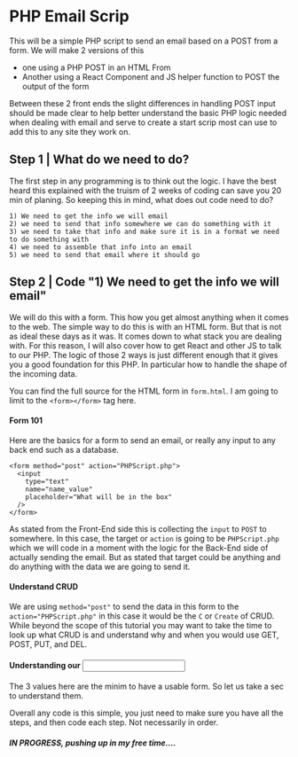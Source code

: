 # PHP Email Scrip

This will be a simple PHP script to send an email based on a POST from a form. We will make 2 versions of this
* one using a PHP POST in an HTML From
* Another using a React Component and JS helper function to POST the output of the form

Between these 2 front ends the slight differences in handling POST input should be made clear to help better understand the basic PHP logic needed when dealing with email and serve to create a start scrip most can use to add this to any site they work on.

## Step 1 | What do we need to do?
The first step in any programming is to think out the logic. I have the best heard this explained with the truism of 2 weeks of coding can save you 20 min of planing. So keeping this in mind, what does out code need to do?

```
1) We need to get the info we will email
2) we need to send that info somewhere we can do something with it
3) we need to take that info and make sure it is in a format we need to do something with
4) we need to assemble that info into an email
5) we need to send that email where it should go
```

## Step 2 | Code "1) We need to get the info we will email"

We will do this with a form. This how you get almost anything when it comes to the web. The simple way to do this is with an HTML form. But that is not as ideal these days as it was. It comes down to what stack you are dealing with. For this reason, I will also cover how to get React and other JS to talk to our PHP. The logic of those 2 ways is just different enough that it gives you a good foundation for this PHP. In particular how to handle the shape of the incoming data.

You can find the full source for the HTML form in ```form.html```. I am going to limit to the ```<form></form>``` tag here.

#### Form 101
Here are the basics for a form to send an email, or really any input to any back end such as a database.
```
<form method="post" action="PHPScript.php">
  <input
    type="text"
    name="name_value"
    placeholder="What will be in the box"
  />
</form>
```

As stated from the Front-End side this is collecting the ```input``` to ```POST``` to somewhere. In this case, the target or ```action``` is going to be ```PHPScript.php``` which we will code in a moment with the logic for the Back-End side of actually sending the email. But as stated that target could be anything and do anything with the data we are going to send it.

#### Understand CRUD
We are using ```method="post"``` to send the data in this form to the ```action="PHPScript.php"``` in this case it would be the ```C``` or ```Create``` of CRUD. While beyond the scope of this tutorial you may want to take the time to look up what CRUD is and understand why and when you would use GET, POST, PUT, and DEL.

#### Understanding our <input />
The 3 values here are the minim to have a usable form. So let us take a sec to understand them.




Overall any code is this simple, you just need to make sure you have all the steps, and then code each step. Not necessarily in order.




##### IN PROGRESS, pushing up in my free time....
